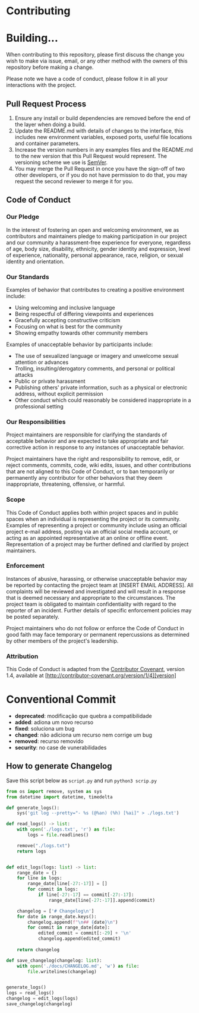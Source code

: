 # Contributing

# Building...

When contributing to this repository, please first discuss the change you wish to make via issue,
email, or any other method with the owners of this repository before making a change. 

Please note we have a code of conduct, please follow it in all your interactions with the project.

## Pull Request Process

1. Ensure any install or build dependencies are removed before the end of the layer when doing a 
   build.
2. Update the README.md with details of changes to the interface, this includes new environment 
   variables, exposed ports, useful file locations and container parameters.
3. Increase the version numbers in any examples files and the README.md to the new version that this
   Pull Request would represent. The versioning scheme we use is [SemVer](http://semver.org/).
4. You may merge the Pull Request in once you have the sign-off of two other developers, or if you 
   do not have permission to do that, you may request the second reviewer to merge it for you.

## Code of Conduct

### Our Pledge

In the interest of fostering an open and welcoming environment, we as
contributors and maintainers pledge to making participation in our project and
our community a harassment-free experience for everyone, regardless of age, body
size, disability, ethnicity, gender identity and expression, level of experience,
nationality, personal appearance, race, religion, or sexual identity and
orientation.

### Our Standards

Examples of behavior that contributes to creating a positive environment
include:

* Using welcoming and inclusive language
* Being respectful of differing viewpoints and experiences
* Gracefully accepting constructive criticism
* Focusing on what is best for the community
* Showing empathy towards other community members

Examples of unacceptable behavior by participants include:

* The use of sexualized language or imagery and unwelcome sexual attention or
advances
* Trolling, insulting/derogatory comments, and personal or political attacks
* Public or private harassment
* Publishing others' private information, such as a physical or electronic
  address, without explicit permission
* Other conduct which could reasonably be considered inappropriate in a
  professional setting

### Our Responsibilities

Project maintainers are responsible for clarifying the standards of acceptable
behavior and are expected to take appropriate and fair corrective action in
response to any instances of unacceptable behavior.

Project maintainers have the right and responsibility to remove, edit, or
reject comments, commits, code, wiki edits, issues, and other contributions
that are not aligned to this Code of Conduct, or to ban temporarily or
permanently any contributor for other behaviors that they deem inappropriate,
threatening, offensive, or harmful.

### Scope

This Code of Conduct applies both within project spaces and in public spaces
when an individual is representing the project or its community. Examples of
representing a project or community include using an official project e-mail
address, posting via an official social media account, or acting as an appointed
representative at an online or offline event. Representation of a project may be
further defined and clarified by project maintainers.

### Enforcement

Instances of abusive, harassing, or otherwise unacceptable behavior may be
reported by contacting the project team at [INSERT EMAIL ADDRESS]. All
complaints will be reviewed and investigated and will result in a response that
is deemed necessary and appropriate to the circumstances. The project team is
obligated to maintain confidentiality with regard to the reporter of an incident.
Further details of specific enforcement policies may be posted separately.

Project maintainers who do not follow or enforce the Code of Conduct in good
faith may face temporary or permanent repercussions as determined by other
members of the project's leadership.

### Attribution

This Code of Conduct is adapted from the [Contributor Covenant][homepage], version 1.4,
available at [http://contributor-covenant.org/version/1/4][version]

[homepage]: http://contributor-covenant.org
[version]: http://contributor-covenant.org/version/1/4/

# Conventional Commit

- **deprecated**: modificação que quebra a compatibilidade
- **added**: adiona um novo recurso 
- **fixed**: soluciona um bug
- **changed**: não adiciona um recurso nem corrige um bug
- **removed**: recurso removido
- **security**: no case de vunerabilidades


## How to generate Changelog

Save this script below as `script.py` 
and run `python3 scrip.py`

```py
from os import remove, system as sys
from datetime import datetime, timedelta

def generate_logs():
    sys('git log --pretty="- %s (@%an) (%h) [%ai]" > ./logs.txt')

def read_logs() -> list:
    with open('./logs.txt', 'r') as file:
        logs = file.readlines()

    remove("./logs.txt")
    return logs


def edit_logs(logs: list) -> list:
    range_date = {}
    for line in logs:
        range_date[line[-27:-17]] = []
        for commit in logs:
            if line[-27:-17] == commit[-27:-17]:
                range_date[line[-27:-17]].append(commit)

    changelog = ['# Changelog\n']
    for date in range_date.keys():
        changelog.append(f"\n## {date}\n")
        for commit in range_date[date]:
            edited_commit = commit[:-29] + '\n'
            changelog.append(edited_commit)
    
    return changelog

def save_changelog(changelog: list):
    with open('./docs/CHANGELOG.md', 'w') as file:
        file.writelines(changelog)


generate_logs()
logs = read_logs()
changelog = edit_logs(logs)
save_changelog(changelog)
```
